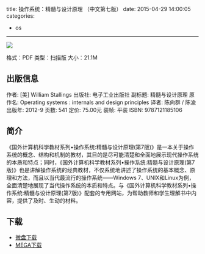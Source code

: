 title: 操作系统：精髓与设计原理 （中文第七版）
date: 2015-04-29 14:00:05
categories:
  - os
---

![](http://img3.douban.com/lpic/s24409884.jpg)

格式：PDF
类型：扫描版
大小：21.1M

<!--more-->

## 出版信息 ##

作者: [美] William Stallings 
出版社: 电子工业出版社
副标题: 精髓与设计原理
原作名: Operating systems : internals and design principles
译者: 陈向群 / 陈渝 
出版年: 2012-9
页数: 541
定价: 75.00元
装帧: 平装
ISBN: 9787121185106

## 简介 ##

《国外计算机科学教材系列•操作系统:精髓与设计原理(第7版)》是一本关于操作系统的概念、结构和机制的教材，其目的是尽可能清楚和全面地展示现代操作系统的本质和特点；同时，《国外计算机科学教材系列•操作系统:精髓与设计原理(第7版)》也是讲解操作系统的经典教材，不仅系统地讲述了操作系统的基本概念、原理和方法，而且以当代最流行的操作系统——Windows 7、UNIX和Linux为例，全面清楚地展现了当代操作系统的本质和特点。与《国外计算机科学教材系列•操作系统:精髓与设计原理(第7版)》配套的专用网站，为帮助教师和学生理解书中内容，提供了及时、生动的材料。

## 下载 ##

+ [微盘下载](http://vdisk.weibo.com/s/aADaW4YROV4OU)
+ [MEGA下载](https://mega.co.nz/#!udFwUZCC!HY2RtIGgC5Umox3JMpyHNBs-ZDD07zLNLjXZr7ciQ1M)

<!-- 6e
* [微盘下载](http://vdisk.weibo.com/s/aADaW4YROsmRY)
* [百度云下载](http://pan.baidu.com/s/1ntLw3Df)
* [MEGA下载](https://mega.co.nz/#!jR0FEbhL!WS9edQfs3cHGPM178eSg_hcEvFO37W9prUvnT-KK3x0)
-->
